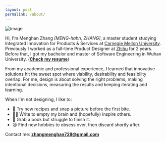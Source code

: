```yaml
---
layout: post
permalink: /about/
---
```

![image](/imgs/common/photo.jpg)

Hi, I'm Menghan Zhang *[MENG-hahn, ZHANG]*, a master student studying Integrated Innovation for Products & Services at [Carnegie Mellon University](https://www.cmu.edu/iii/degrees/miips/). Previously I worked as a full-time Product Designer at [Zhihu](zhihu.com) for 2 years. Before that, I got my bachelor and master of Software Engineering in Wuhan University. (<strong><a href="https://drive.google.com/open?id=1gbvNpAypowKjFPplD2dlE7VOfnfTlZmQ" target="_blank">Check my resume</a></strong>)

From my academic and professional experience, I learned that innovative solutions hit the sweet spot where viability, desirability and feasibility overlap. For me, design is about solving the right problems, making intentional decisions, measuring the results and keeping iterating and learning.

When I'm not designing, I like to:
- 🍱 Try new recipes and snap a picture before the first bite.
- ✍🏻 Write to empty my brain and (hopefully) inspire others.
- 📖 Grab a book but struggle to finish it.
- 😆 Find new hobbies to obsess over, then discard shortly after.

Contact me: **zhangmenghan728@gmail.com**

